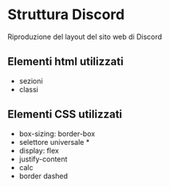 # Struttura Discord

Riproduzione del layout del sito web di Discord 


## Elementi html utilizzati
- sezioni
- classi



## Elementi CSS utilizzati
- box-sizing: border-box
- selettore universale * 
- display: flex
- justify-content
- calc
- border dashed

